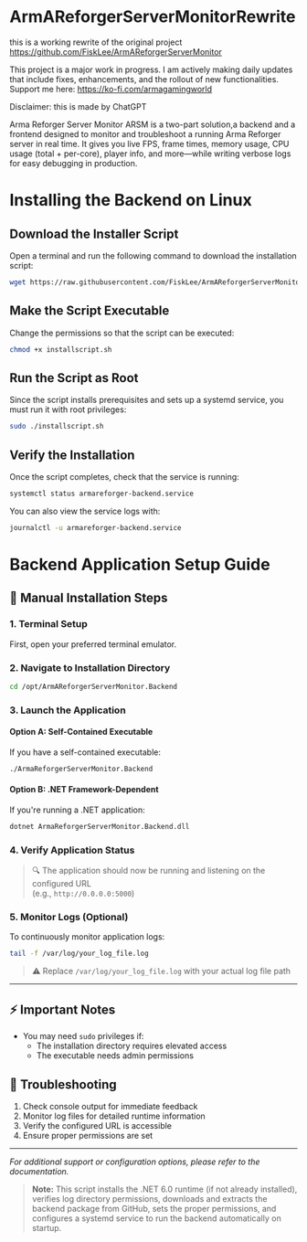 # ArmAReforgerServerMonitorRewrite
this is a working rewrite of the original project  https://github.com/FiskLee/ArmAReforgerServerMonitor

This project is a major work in progress. I am actively making daily updates that include fixes, enhancements, and the rollout of new functionalities.
Support me here:
https://ko-fi.com/armagamingworld

Disclaimer: this is made by ChatGPT

 Arma Reforger Server Monitor ARSM is a two-part solution,a backend and a frontend designed to monitor and troubleshoot a running Arma Reforger server in real time. It gives you live FPS, frame times, memory usage, CPU usage (total + per-core), player info, and more—while writing verbose logs for easy debugging in production.



# Installing the Backend on Linux

## Download the Installer Script
Open a terminal and run the following command to download the installation script:

```bash
wget https://raw.githubusercontent.com/FiskLee/ArmAReforgerServerMonitorRewrite/main/installscript.sh
```

## Make the Script Executable
Change the permissions so that the script can be executed:

```bash
chmod +x installscript.sh
```

## Run the Script as Root
Since the script installs prerequisites and sets up a systemd service, you must run it with root privileges:

```bash
sudo ./installscript.sh
```

## Verify the Installation
Once the script completes, check that the service is running:

```bash
systemctl status armareforger-backend.service
```

You can also view the service logs with:

```bash
journalctl -u armareforger-backend.service
```

# Backend Application Setup Guide

## 🚀 Manual Installation Steps

### 1. Terminal Setup
First, open your preferred terminal emulator.

### 2. Navigate to Installation Directory
```bash
cd /opt/ArmAReforgerServerMonitor.Backend
```

### 3. Launch the Application

#### Option A: Self-Contained Executable
If you have a self-contained executable:
```bash
./ArmaReforgerServerMonitor.Backend
```

#### Option B: .NET Framework-Dependent
If you're running a .NET application:
```bash
dotnet ArmaReforgerServerMonitor.Backend.dll
```

### 4. Verify Application Status
> 🔍 The application should now be running and listening on the configured URL  
> (e.g., `http://0.0.0.0:5000`)

### 5. Monitor Logs (Optional)
To continuously monitor application logs:
```bash
tail -f /var/log/your_log_file.log
```
> ⚠️ Replace `/var/log/your_log_file.log` with your actual log file path

---

## ⚡ Important Notes

- You may need `sudo` privileges if:
  - The installation directory requires elevated access
  - The executable needs admin permissions

## 🔧 Troubleshooting

1. Check console output for immediate feedback
2. Monitor log files for detailed runtime information
3. Verify the configured URL is accessible
4. Ensure proper permissions are set

---

*For additional support or configuration options, please refer to the documentation.*

> **Note:** This script installs the .NET 6.0 runtime (if not already installed), verifies log directory permissions, downloads and extracts the backend package from GitHub, sets the proper permissions, and configures a systemd service to run the backend automatically on startup.
